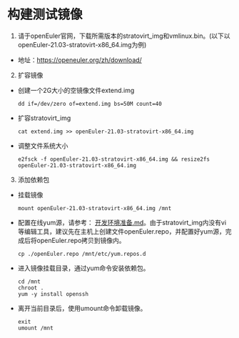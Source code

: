 # 构建测试镜像

1. 请于openEuler官网，下载所需版本的stratovirt_img和vmlinux.bin。(以下以openEuler-21.03-stratovirt-x86_64.img为例)

- 地址：https://openeuler.org/zh/download/

2. 扩容镜像

- 创建一个2G大小的空镜像文件extend.img

	```shell
	dd if=/dev/zero of=extend.img bs=50M count=40
	```

- 扩容stratovirt_img

	```shell
	cat extend.img >> openEuler-21.03-stratovirt-x86_64.img
	```

- 调整文件系统大小

	```shell
	e2fsck -f openEuler-21.03-stratovirt-x86_64.img && resize2fs openEuler-21.03-stratovirt-x86_64.img
	```

3. 添加依赖包

- 挂载镜像

	```shell
	mount openEuler-21.03-stratovirt-x86_64.img /mnt
	```

- 配置在线yum源，请参考： [开发环境准备.md](https://gitee.com/openeuler/docs/blob/stable2-21.03/docs/zh/docs/ApplicationDev/开发环境准备.md)。由于stratovirt_img内没有vi等编辑工具，建议先在主机上创建文件openEuler.repo，并配置好yum源，完成后将openEuler.repo拷贝到镜像内。

	```shell
	cp ./openEuler.repo /mnt/etc/yum.repos.d
	```

- 进入镜像挂载目录，通过yum命令安装依赖包。

	```shell
	cd /mnt
	chroot .
	yum -y install openssh
	```

- 离开当前目录后，使用umount命令卸载镜像。

	```shell
	exit
	umount /mnt
	```
